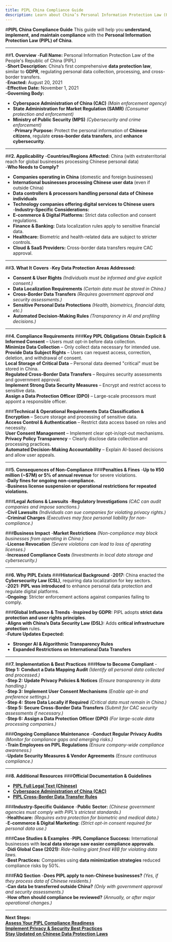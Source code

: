 ```yaml
---
title: PIPL China Compliance Guide
description: Learn about China’s Personal Information Protection Law (PIPL), its requirements, enforcement, and best practices.
---
```


#**PIPL China Compliance Guide**
This guide will help you **understand, implement, and maintain compliance** with the **Personal Information Protection Law (PIPL) of China**.

---

##**1. Overview**
-**Full Name:** Personal Information Protection Law of the People's Republic of China (PIPL)  
-**Short Description:** China’s first comprehensive **data protection law**, similar to **GDPR**, regulating personal data collection, processing, and cross-border transfers.  
-**Enacted:** August 20, 2021  
-**Effective Date:** November 1, 2021  
-**Governing Body:**  
  - **Cyberspace Administration of China (CAC)** *(Main enforcement agency)*  
  - **State Administration for Market Regulation (SAMR)** *(Consumer protection and enforcement)*  
  - **Ministry of Public Security (MPS)** *(Cybersecurity and crime enforcement)*  
-**Primary Purpose:** Protect the personal information of **Chinese citizens**, regulate **cross-border data transfers**, and **enhance cybersecurity**.  

---

##**2. Applicability**
-**Countries/Regions Affected:** China (with extraterritorial reach for global businesses processing Chinese personal data)  
-**Who Needs to Comply?**  
  - **Companies operating in China** (domestic and foreign businesses)  
  - **International businesses processing Chinese user data** (even if outside China)  
  - **Data controllers & processors handling personal data of Chinese individuals**  
  - **Technology companies offering digital services to Chinese users**  
-**Industry-Specific Considerations:**  
  - **E-commerce & Digital Platforms:** Strict data collection and consent regulations.  
  - **Finance & Banking:** Data localization rules apply to sensitive financial data.  
  - **Healthcare:** Biometric and health-related data are subject to stricter controls.  
  - **Cloud & SaaS Providers:** Cross-border data transfers require CAC approval.  

---

##**3. What It Covers**
-**Key Data Protection Areas Addressed:**  
  -  **Consent & User Rights** *(Individuals must be informed and give explicit consent.)*  
  -  **Data Localization Requirements** *(Certain data must be stored in China.)*  
  -  **Cross-Border Data Transfers** *(Requires government approval and security assessments.)*  
  -  **Sensitive Personal Data Protections** *(Health, biometrics, financial data, etc.)*  
  -  **Automated Decision-Making Rules** *(Transparency in AI and profiling decisions.)*  

---

##**4. Compliance Requirements**
###**Key PIPL Obligations**
 **Obtain Explicit & Informed Consent** – Users must opt-in before data collection.  
 **Minimize Data Collection** – Only collect data necessary for intended use.  
 **Provide Data Subject Rights** – Users can request access, correction, deletion, and withdrawal of consent.  
 **Local Storage of Critical Data** – Personal data deemed "critical" must be stored in China.  
 **Regulated Cross-Border Data Transfers** – Requires security assessments and government approval.  
 **Implement Strong Data Security Measures** – Encrypt and restrict access to sensitive data.  
 **Assign a Data Protection Officer (DPO)** – Large-scale processors must appoint a responsible officer.  

###**Technical & Operational Requirements**
 **Data Classification & Encryption** – Secure storage and processing of sensitive data.  
 **Access Control & Authentication** – Restrict data access based on roles and necessity.  
 **User Consent Management** – Implement clear opt-in/opt-out mechanisms.  
 **Privacy Policy Transparency** – Clearly disclose data collection and processing practices.  
 **Automated Decision-Making Accountability** – Explain AI-based decisions and allow user appeals.  

---

##**5. Consequences of Non-Compliance**
###**Penalties & Fines**
-**Up to ¥50 million (~$7M) or 5% of annual revenue** for severe violations.  
-**Daily fines for ongoing non-compliance.**  
-**Business license suspension or operational restrictions for repeated violations.**  

###**Legal Actions & Lawsuits**
-**Regulatory Investigations** *(CAC can audit companies and impose sanctions.)*  
-**Civil Lawsuits** *(Individuals can sue companies for violating privacy rights.)*  
-**Criminal Charges** *(Executives may face personal liability for non-compliance.)*  

###**Business Impact**
-**Market Restrictions** *(Non-compliance may block businesses from operating in China.)*  
-**License Revocation** *(Severe violations can lead to loss of operating licenses.)*  
-**Increased Compliance Costs** *(Investments in local data storage and cybersecurity.)*  

---

##**6. Why PIPL Exists**
###**Historical Background**
-**2017:** China enacted the **Cybersecurity Law (CSL)**, requiring data localization for key sectors.  
-**2021:** **PIPL was introduced** to enhance personal data protection and regulate digital platforms.  
-**Ongoing:** Stricter enforcement actions against companies failing to comply.  

###**Global Influence & Trends**
-**Inspired by GDPR:** PIPL adopts **strict data protection and user rights principles**.  
-**Aligns with China’s Data Security Law (DSL):** Adds **critical infrastructure protection** rules.  
-**Future Updates Expected:**  
  - **Stronger AI & Algorithmic Transparency Rules**  
  - **Expanded Restrictions on International Data Transfers**  

---

##**7. Implementation & Best Practices**
###**How to Become Compliant**
-**Step 1:** **Conduct a Data Mapping Audit** *(Identify all personal data collected and processed.)*  
-**Step 2:** **Update Privacy Policies & Notices** *(Ensure transparency in data handling.)*  
-**Step 3:** **Implement User Consent Mechanisms** *(Enable opt-in and preference settings.)*  
-**Step 4:** **Store Data Locally if Required** *(Critical data must remain in China.)*  
-**Step 5:** **Secure Cross-Border Data Transfers** *(Submit for CAC security assessments if necessary.)*  
-**Step 6:** **Assign a Data Protection Officer (DPO)** *(For large-scale data processing companies.)*  

###**Ongoing Compliance Maintenance**
-**Conduct Regular Privacy Audits** *(Monitor for compliance gaps and emerging risks.)*  
-**Train Employees on PIPL Regulations** *(Ensure company-wide compliance awareness.)*  
-**Update Security Measures & Vendor Agreements** *(Ensure continuous compliance.)*  

---

##**8. Additional Resources**
###**Official Documentation & Guidelines**
- **[ PIPL Full Legal Text (Chinese)](http://www.npc.gov.cn/npc/c30834/202108/5f7fbfdac06e47dd83a4db9913fd45d1.shtml)**  
- **[ Cyberspace Administration of China (CAC)](http://www.cac.gov.cn/)**  
- **[ PIPL Cross-Border Data Transfer Rules](https://www.chinalawinsight.com/2022/09/articles/data-protection/pipl-cross-border-data-transfer-guide/)**  

###**Industry-Specific Guidance**
-**Public Sector:** *(Chinese government agencies must comply with PIPL’s strictest standards.)*  
-**Healthcare:** *(Requires extra protection for biometric and medical data.)*  
-**E-commerce & Digital Marketing:** *(Strict opt-in consent required for personal data use.)*  

###**Case Studies & Examples**
-**PIPL Compliance Success:** International businesses with **local data storage saw easier compliance approvals**.  
-**Didi Global Case (2021):** *Ride-hailing giant fined ¥8B for violating data laws.*  
-**Best Practices:** Companies using **data minimization strategies** reduced compliance risks by 50%.  

###**FAQ Section**
-**Does PIPL apply to non-Chinese businesses?** *(Yes, if they process data of Chinese residents.)*  
-**Can data be transferred outside China?** *(Only with government approval and security assessments.)*  
-**How often should compliance be reviewed?** *(Annually, or after major operational changes.)*  

---

 **Next Steps:**  
 **[Assess Your PIPL Compliance Readiness](#)**  
 **[Implement Privacy & Security Best Practices](#)**  
 **[Stay Updated on Chinese Data Protection Laws](#)**
